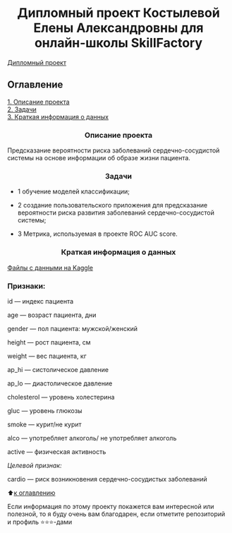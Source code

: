 # <center> Дипломный проект Костылевой Елены Александровны для онлайн-школы SkillFactory </center>
[Дипломный проект](https://github.com/aicelena/Diplom_project)

## Оглавление  
[1. Описание проекта](https://github.com/aicelena/Diplom_project/README.md#Описание-проекта)  
[2. Задачи](https://github.com/aicelena/Diplom_project/README.md#Задачи:)  
[3. Краткая информация о данных](https://github.com/aicelena/Diplom_project/README.md#Краткая-информация-о-данных)  


### <center>Описание проекта</center>    
Предсказание вероятности риска заболеваний сердечно-сосудистой системы на основе информации об образе жизни пациента.


### <center>Задачи</center>
* 1 обучение моделей классификации;

* 2 создание пользовательского приложения для предсказание вероятности риска развития заболеваний сердечно-сосудистой системы;

* 3 Метрика, используемая в проекте ROC AUC score.


### <center>Краткая информация о данных</center>

[Файлы с данными на Kaggle](https://www.kaggle.com/competitions/yap15-heart-diseases-predictions)

### Признаки:

id — индекс пациента

age — возраст пациента, дни

gender — пол пациента: мужской/женский

height — рост пациента, см

weight — вес пациента, кг

ap_hi — систолическое давление

ap_lo — диастолическое давление

cholesterol — уровень холестерина

gluc — уровень глюкозы

smoke — курит/не курит

alco — употребляет алкоголь/ не употребляет алкоголь

active — физическая активность

*Целевой признак:*

сardio — риск возникновения сердечно-сосудистых заболеваний


:arrow_up:[к оглавлению](https://github.com/aicelena/Diplom_project/README.md#Оглавление)


Если информация по этому проекту покажется вам интересной или полезной, то я буду очень вам благодарен, если отметите репозиторий и профиль ⭐️⭐️⭐️-дами
